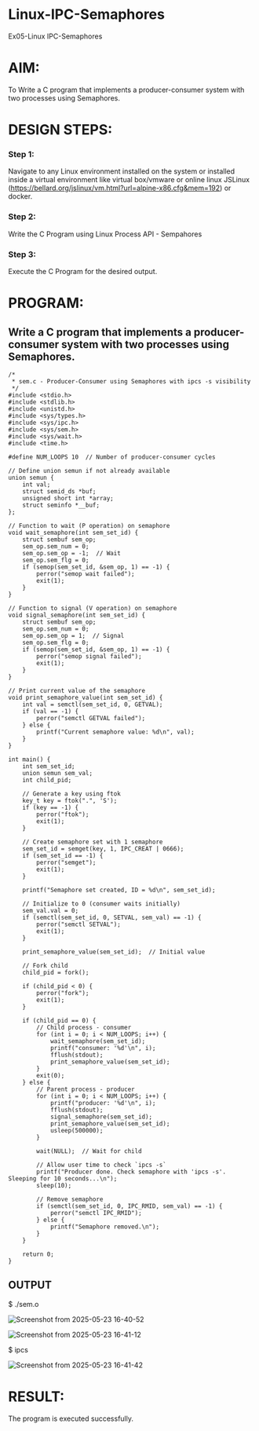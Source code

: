 # Linux-IPC-Semaphores
Ex05-Linux IPC-Semaphores

# AIM:
To Write a C program that implements a producer-consumer system with two processes using Semaphores.

# DESIGN STEPS:

### Step 1:

Navigate to any Linux environment installed on the system or installed inside a virtual environment like virtual box/vmware or online linux JSLinux (https://bellard.org/jslinux/vm.html?url=alpine-x86.cfg&mem=192) or docker.

### Step 2:

Write the C Program using Linux Process API - Sempahores

### Step 3:

Execute the C Program for the desired output. 

# PROGRAM:

## Write a C program that implements a producer-consumer system with two processes using Semaphores.
```
/*
 * sem.c - Producer-Consumer using Semaphores with ipcs -s visibility
 */
#include <stdio.h>
#include <stdlib.h>
#include <unistd.h>
#include <sys/types.h>
#include <sys/ipc.h>
#include <sys/sem.h>
#include <sys/wait.h>
#include <time.h>

#define NUM_LOOPS 10  // Number of producer-consumer cycles

// Define union semun if not already available
union semun {
    int val;
    struct semid_ds *buf;
    unsigned short int *array;
    struct seminfo *__buf;
};

// Function to wait (P operation) on semaphore
void wait_semaphore(int sem_set_id) {
    struct sembuf sem_op;
    sem_op.sem_num = 0;
    sem_op.sem_op = -1;  // Wait
    sem_op.sem_flg = 0;
    if (semop(sem_set_id, &sem_op, 1) == -1) {
        perror("semop wait failed");
        exit(1);
    }
}

// Function to signal (V operation) on semaphore
void signal_semaphore(int sem_set_id) {
    struct sembuf sem_op;
    sem_op.sem_num = 0;
    sem_op.sem_op = 1;  // Signal
    sem_op.sem_flg = 0;
    if (semop(sem_set_id, &sem_op, 1) == -1) {
        perror("semop signal failed");
        exit(1);
    }
}

// Print current value of the semaphore
void print_semaphore_value(int sem_set_id) {
    int val = semctl(sem_set_id, 0, GETVAL);
    if (val == -1) {
        perror("semctl GETVAL failed");
    } else {
        printf("Current semaphore value: %d\n", val);
    }
}

int main() {
    int sem_set_id;
    union semun sem_val;
    int child_pid;

    // Generate a key using ftok
    key_t key = ftok(".", 'S');
    if (key == -1) {
        perror("ftok");
        exit(1);
    }

    // Create semaphore set with 1 semaphore
    sem_set_id = semget(key, 1, IPC_CREAT | 0666);
    if (sem_set_id == -1) {
        perror("semget");
        exit(1);
    }

    printf("Semaphore set created, ID = %d\n", sem_set_id);

    // Initialize to 0 (consumer waits initially)
    sem_val.val = 0;
    if (semctl(sem_set_id, 0, SETVAL, sem_val) == -1) {
        perror("semctl SETVAL");
        exit(1);
    }

    print_semaphore_value(sem_set_id);  // Initial value

    // Fork child
    child_pid = fork();

    if (child_pid < 0) {
        perror("fork");
        exit(1);
    }

    if (child_pid == 0) {
        // Child process - consumer
        for (int i = 0; i < NUM_LOOPS; i++) {
            wait_semaphore(sem_set_id);
            printf("consumer: '%d'\n", i);
            fflush(stdout);
            print_semaphore_value(sem_set_id);
        }
        exit(0);
    } else {
        // Parent process - producer
        for (int i = 0; i < NUM_LOOPS; i++) {
            printf("producer: '%d'\n", i);
            fflush(stdout);
            signal_semaphore(sem_set_id);
            print_semaphore_value(sem_set_id);
            usleep(500000);
        }

        wait(NULL);  // Wait for child

        // Allow user time to check `ipcs -s`
        printf("Producer done. Check semaphore with 'ipcs -s'. Sleeping for 10 seconds...\n");
        sleep(10);

        // Remove semaphore
        if (semctl(sem_set_id, 0, IPC_RMID, sem_val) == -1) {
            perror("semctl IPC_RMID");
        } else {
            printf("Semaphore removed.\n");
        }
    }

    return 0;
}

```
## OUTPUT
$ ./sem.o 

![Screenshot from 2025-05-23 16-40-52](https://github.com/user-attachments/assets/d9d5e707-ca94-4a79-aa06-ce4071ffde5e)


![Screenshot from 2025-05-23 16-41-12](https://github.com/user-attachments/assets/bf79eb09-cbe0-4505-8be5-5483b003ca7c)

$ ipcs

![Screenshot from 2025-05-23 16-41-42](https://github.com/user-attachments/assets/4557781e-7be5-4956-a1b8-5e1ad68a21e7)

# RESULT:
The program is executed successfully.
